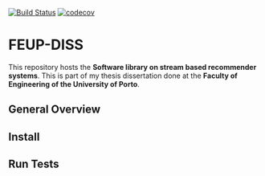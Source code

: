 [![Build Status](https://travis-ci.com/Marko50/FEUP-DISS.svg?token=zxXmDKs9f8jTTEztxFW7&branch=master)](https://travis-ci.com/Marko50/FEUP-DISS.svg?token=zxXmDKs9f8jTTEztxFW7&branch=master)
[![codecov](https://codecov.io/gh/Marko50/FEUP-DISS/branch/master/graph/badge.svg?token=V9LK9NWX9W)](https://codecov.io/gh/Marko50/FEUP-DISS)

# FEUP-DISS

This repository hosts the **Software library on stream based recommender systems**. This is part of my thesis dissertation done at
the **Faculty of Engineering of the University of Porto**.

## General Overview

## Install

## Run Tests


